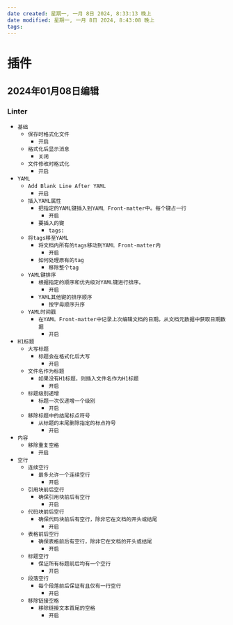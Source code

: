 ```yaml
---
date created: 星期一, 一月 8日 2024, 8:33:13 晚上
date modified: 星期一, 一月 8日 2024, 8:43:08 晚上
tags: 
---
```


# 插件

## 2024年01月08日编辑

### Linter

- `基础`
	- `保存时格式化文件`
		- `开启`
	- `格式化后显示消息`
		- `关闭`
	- `文件修改时格式化`
		- `开启`
- `YAML`
	- `Add Blank Line After YAML`
		- `开启`
	- `插入YAML属性`
		- `把指定的YAML键插入到YAML Front-matter中。每个键占一行`
			- `开启`
		- `要插入的键`
			- `tags:`
	- `将tags移至YAML`
		- `将文档内所有的tags移动到YAML Front-matter内`
			- `开启`
		- `如何处理原有的tag`
			- `移除整个tag`
	- `YAML键排序`
		- `根据指定的顺序和优先级对YAML键进行排序。`
			- `开启`
		- `YAML其他键的排序顺序`
			- `按字母顺序升序`
	- `YAML时间戳`
		- `在YAML Front-matter中记录上次编辑文档的日期。从文档元数据中获取日期数据`
			- `开启`
- `H1标题`
	- `大写标题`
		- `标题会在格式化后大写`
			- `开启`
	- `文件名作为标题`
		- `如果没有H1标题，则插入文件名作为H1标题`
			- `开启`
	- `标题级别递增` 
		- `标题一次仅递增一个级别`
			- `开启`
	- `移除标题中的结尾标点符号`
		- `从标题的末尾删除指定的标点符号`
			- `开启`
- `内容`
	- `移除重复空格`
		- `开启`
- `空行`
	- `连续空行`
		- `最多允许一个连续空行`
			- `开启`
	- `引用块前后空行`
		- `确保引用块前后有空行`
			- `开启`
	- `代码块前后空行`
		- `确保代码块前后有空行，除非它在文档的开头或结尾`
			- `开启`
	- `表格前后空行`
		- `确保表格前后有空行，除非它在文档的开头或结尾`
			- `开启`
	- `标题空行`
		- `保证所有标题前后均有一个空行`
			- `开启`
	- `段落空行`
		- `每个段落前后保证有且仅有一行空行`
			- `开启`
	- `移除链接空格`
		- `移除链接文本首尾的空格`
			- `开启`
	